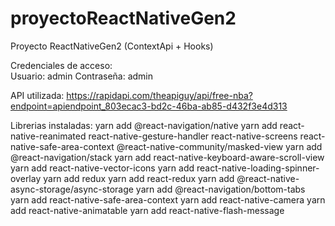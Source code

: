 # proyectoReactNativeGen2
Proyecto ReactNativeGen2 (ContextApi + Hooks) 

Credenciales de acceso: </br>Usuario: admin
Contraseña: admin

API utilizada:
https://rapidapi.com/theapiguy/api/free-nba?endpoint=apiendpoint_803ecac3-bd2c-46ba-ab85-d432f3e4d313

Librerias instaladas:
yarn add @react-navigation/native
yarn add react-native-reanimated react-native-gesture-handler react-native-screens react-native-safe-area-context @react-native-community/masked-view
yarn add @react-navigation/stack
yarn add react-native-keyboard-aware-scroll-view
yarn add react-native-vector-icons
yarn add react-native-loading-spinner-overlay
yarn add redux
yarn add react-redux
yarn add @react-native-async-storage/async-storage
yarn add @react-navigation/bottom-tabs
yarn add react-native-safe-area-context
yarn add react-native-camera
yarn add react-native-animatable
yarn add react-native-flash-message
